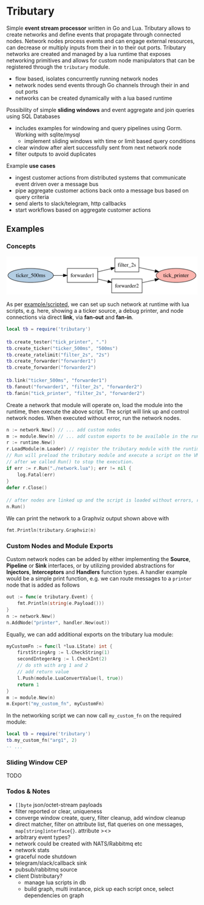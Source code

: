 # Tributary

Simple **event stream processor** written in Go and Lua. Tributary allows to create networks and
define events that propagate through connected nodes. Network nodes process events and can engage
external resources, can decrease or multiply inputs from their in to their out ports. Tributary
networks are created and managed by a lua runtime that exposes networking primitives and allows
for custom node manipulators that can be registered through the `tributary` module.

- flow based, isolates concurrently running network nodes
- network nodes send events through Go channels through their in and out ports
- networks can be created dynamically with a lua based runtime

Possibility of simple **sliding windows** and event aggregate and join queries using SQL Databases
- includes examples for windowing and query pipelines using Gorm. Working with sqlite/mysql
  - implement sliding windows with time or limit based query conditions
- clear window after alert successfully sent from next network node
- filter outputs to avoid duplicates

Example **use cases**
- ingest customer actions from distributed systems that communicate event driven over a message bus
- pipe aggregate customer actions back onto a message bus based on query criteria
- send alerts to slack/telegram, http callbacks
- start workflows based on aggregate customer actions

## Examples

### Concepts

![network](./example/scripted/network.svg)

As per [example/scripted](example/scripted/network.lua), we can set up such network at runtime
with lua scripts, e.g. here, showing a a ticker source, a debug printer, and node connections via
direct **link**, via **fan-out** and **fan-in**.

```lua
local tb = require('tributary')

tb.create_tester("tick_printer", ".")
tb.create_ticker("ticker_500ms", "500ms")
tb.create_ratelimit("filter_2s", "2s")
tb.create_forwarder("forwarder1")
tb.create_forwarder("forwarder2")

tb.link("ticker_500ms", "forwarder1")
tb.fanout("forwarder1", "filter_2s", "forwarder2")
tb.fanin("tick_printer", "filter_2s", "forwarder2")
```

Create a network that module will operate on, load the module into the runtime, then execute the
above script. The script will link up and control network nodes. When executed without error, run
the network nodes.

```go
n := network.New() // ... add custom nodes
m := module.New(n) // ... add custom exports to be available in the runtime
r := runtime.New()
r.LoadModule(m.Loader) // register the tributary module with the runtime
// Run will preload the tributary module and execute a script on the VM. We can close it
// after we called Run() to stop the execution.
if err := r.Run("./network.lua"); err != nil {
	log.Fatal(err)
}
defer r.Close()

// after nodes are linked up and the script is loaded without errors, run the network
n.Run()
```

We can print the network to a Graphviz output shown above with

```go
fmt.Println(tributary.Graphviz(n)
```

### Custom Nodes and Module Exports

Custom network nodes can be added by either implementing the **Source**, **Pipeline** or **Sink**
interfaces, or by utilizing provided abstractions for **Injectors**, **Interceptors** and
**Handlers** function types. A handler example would be a simple print function, e.g. we can
route messages to a `printer` node that is added as follows

```go
out := func(e tributary.Event) {
	fmt.Println(string(e.Payload()))
}
n := network.New()
n.AddNode("printer", handler.New(out))
```

Equally, we can add additional exports on the tributary lua module:

```go
myCustomFn := func(l *lua.LState) int {
	firstStringArg := l.CheckString(1)
	secondIntegerArg := l.CheckInt(2)
	// do sth with arg 1 and 2
	// add return value
	l.Push(module.LuaConvertValue(l, true))
	return 1
}
m := module.New(n)
m.Export("my_custom_fn", myCustomFn)
```

In the networking script we can now call `my_custom_fn` on the required module:

```lua
local tb = require('tributary')
tb.my_custom_fn("arg1", 2)
-- ...
```

### Sliding Window CEP

TODO

### Todos & Notes

- `[]byte` json/octet-stream payloads
- filter reported or clear, uniqueness
- converge window create, query, filter cleanup, add window cleanup
- direct matcher, filter on attribute list, flat queries on one messages, `map[string]interface{}`. attribute ><>
- arbitrary event types?
- network could be created with NATS/Rabbitmq etc
- network stats
- graceful node shutdown
- telegram/slack/callback sink
- pubsub/rabbitmq source
- client Distributary?
	- manage lua scripts in db
	- build graph, multi instance, pick up each script once, select dependencies on graph
